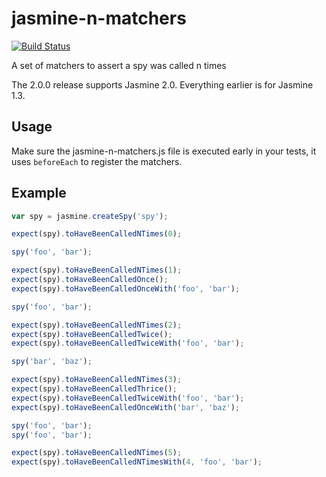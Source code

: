 jasmine-n-matchers
==================

[![Build Status](https://magnum.travis-ci.com/intel-js/jasmine-n-matchers.svg?token=hzGqycZtv9Mqr57r2G57)](https://magnum.travis-ci.com/intel-js/jasmine-n-matchers)

A set of matchers to assert a spy was called n times

The 2.0.0 release supports Jasmine 2.0. Everything earlier is for Jasmine 1.3.

## Usage

Make sure the jasmine-n-matchers.js file is executed early in your tests, it uses `beforeEach` to register the matchers.

## Example

```javascript
var spy = jasmine.createSpy('spy');

expect(spy).toHaveBeenCalledNTimes(0);

spy('foo', 'bar');

expect(spy).toHaveBeenCalledNTimes(1);
expect(spy).toHaveBeenCalledOnce();
expect(spy).toHaveBeenCalledOnceWith('foo', 'bar');

spy('foo', 'bar');

expect(spy).toHaveBeenCalledNTimes(2);
expect(spy).toHaveBeenCalledTwice();
expect(spy).toHaveBeenCalledTwiceWith('foo', 'bar');

spy('bar', 'baz');

expect(spy).toHaveBeenCalledNTimes(3);
expect(spy).toHaveBeenCalledThrice();
expect(spy).toHaveBeenCalledTwiceWith('foo', 'bar');
expect(spy).toHaveBeenCalledOnceWith('bar', 'baz');

spy('foo', 'bar');
spy('foo', 'bar');

expect(spy).toHaveBeenCalledNTimes(5);
expect(spy).toHaveBeenCalledNTimesWith(4, 'foo', 'bar');
